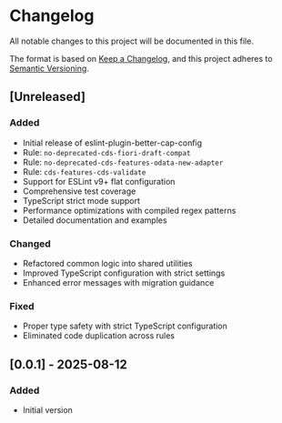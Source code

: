 # Changelog

All notable changes to this project will be documented in this file.

The format is based on [Keep a Changelog](https://keepachangelog.com/en/1.0.0/),
and this project adheres to [Semantic Versioning](https://semver.org/spec/v2.0.0.html).

## [Unreleased]

### Added

- Initial release of eslint-plugin-better-cap-config
- Rule: `no-deprecated-cds-fiori-draft-compat`
- Rule: `no-deprecated-cds-features-odata-new-adapter`
- Rule: `cds-features-cds-validate`
- Support for ESLint v9+ flat configuration
- Comprehensive test coverage
- TypeScript strict mode support
- Performance optimizations with compiled regex patterns
- Detailed documentation and examples

### Changed

- Refactored common logic into shared utilities
- Improved TypeScript configuration with strict settings
- Enhanced error messages with migration guidance

### Fixed

- Proper type safety with strict TypeScript configuration
- Eliminated code duplication across rules

## [0.0.1] - 2025-08-12

### Added

- Initial version
